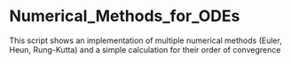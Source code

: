 # Numerical_Methods_for_ODEs
This script shows an implementation of multiple numerical methods (Euler, Heun, Rung-Kutta) and a simple calculation for their order of convegrence
